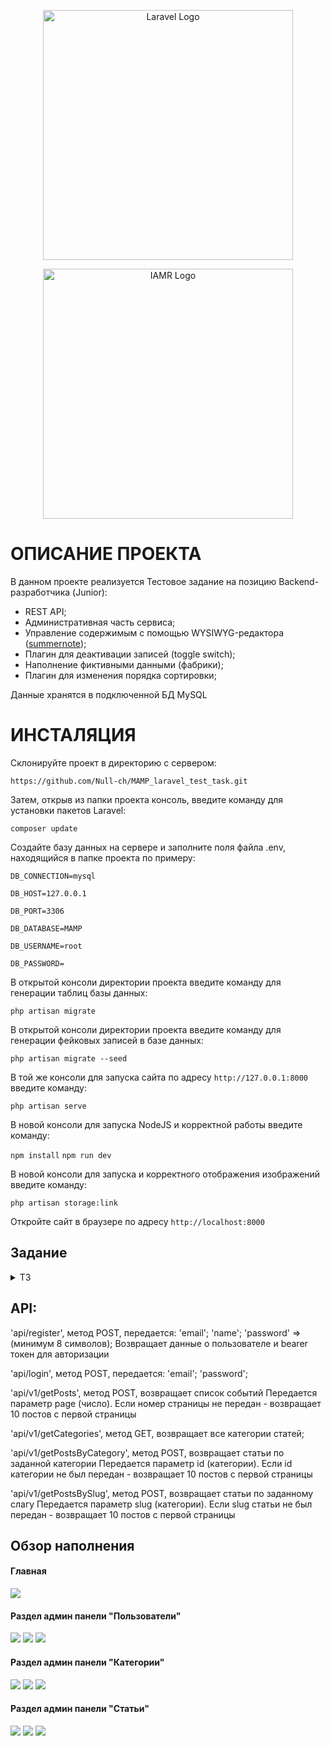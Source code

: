 <p align="center"><a href="https://laravel.com" target="_blank"><img src="https://raw.githubusercontent.com/laravel/art/master/logo-lockup/5%20SVG/2%20CMYK/1%20Full%20Color/laravel-logolockup-cmyk-red.svg" width="400" alt="Laravel Logo"></a></p>
<p align="center"><a href="https://inamr.ru/" target="_blank"><img src="https://github.com/Null-ch/MAMP_laravel_test_task/assets/65172872/7db8465e-37cc-48b7-9e0b-3884cc7aeec7" width="400" alt="IAMR Logo"></a></p>


# ОПИСАНИЕ ПРОЕКТА

В данном проекте реализуется Тестовое задание на позицию Backend-разработчика (Junior):
- REST API;
- Административная часть сервиса;
- Управление содержимым с помощью WYSIWYG-редактора (<a href="https://summernote.org/" target="_blank">summernote</a>);
- Плагин для деактивации записей (toggle switch);
- Наполнение фиктивными данными (фабрики);
- Плагин для изменения порядка сортировки;

Данные хранятся в подключенной БД MySQL

# ИНСТАЛЯЦИЯ

Склонируйте проект в директорию с сервером:

`https://github.com/Null-ch/MAMP_laravel_test_task.git`

Затем, открыв из папки проекта консоль, введите команду для установки пакетов Laravel:

`composer update`

Создайте базу данных на сервере и заполните поля файла .env, находящийся в папке проекта по примеру:

`DB_CONNECTION=mysql`

`DB_HOST=127.0.0.1`

`DB_PORT=3306`

`DB_DATABASE=MAMP`

`DB_USERNAME=root`

`DB_PASSWORD=`

В открытой консоли директории проекта введите команду для генерации таблиц базы данных:

`php artisan migrate`

В открытой консоли директории проекта введите команду для генерации фейковых записей в базе данных:

`php artisan migrate --seed`

В той же консоли для запуска сайта по адресу `http://127.0.0.1:8000` введите команду:

`php artisan serve`

В новой консоли для запуска NodeJS и корректной работы введите команду:

`npm install`
`npm run dev`

В новой консоли для запуска и корректного отображения изображений введите команду:

`php artisan storage:link`

Откройте сайт в браузере по адресу  `http://localhost:8000`
## Задание
<details>
<summary> ТЗ </summary>
<img src="https://github.com/Null-ch/MAMP_laravel_test_task/assets/65172872/92845b63-b54d-4224-aca7-1c1bc8d9a5cf">
</details> 

## API:

'api/register', метод POST, передается:
'email';
'name';
'password' => (минимум 8 символов);
Возвращает данные о пользователе и bearer токен для авторизации

'api/login', метод POST, передается:
'email';
'password';

'api/v1/getPosts', метод POST, возвращает список событий
Передается параметр page (число). Если номер страницы не передан - возвращает 10 постов с первой страницы

'api/v1/getCategories', метод GET, возвращает все категории статей;

'api/v1/getPostsByCategory', метод POST, возвращает статьи по заданной категории
Передается параметр id (категории). Если id категории не был передан - возвращает 10 постов с первой страницы

'api/v1/getPostsBySlug', метод POST, возвращает статьи по заданному слагу
Передается параметр slug (категории). Если slug статьи не был передан - возвращает 10 постов с первой страницы

## Обзор наполнения

<summary> <h4> Главная </h4> </summary>
<img src="https://github.com/Null-ch/MAMP_laravel_test_task/assets/65172872/e851658d-e2cd-47a9-87d1-e87b3ba35371">

<summary> <h4> Раздел админ панели "Пользователи" </h4> </summary>

<img src="https://github.com/Null-ch/MAMP_laravel_test_task/assets/65172872/39e418e7-4e8a-4492-95ac-c2e5234cbc29">
<img src="https://github.com/Null-ch/MAMP_laravel_test_task/assets/65172872/763c77a9-b21e-4f52-b3f9-262a28258a89">
<img src="https://github.com/Null-ch/MAMP_laravel_test_task/assets/65172872/15ec51f5-c11b-48d8-b027-eb06e569981f">

<summary> <h4> Раздел админ панели "Категории" </h4> </summary>

<img src="https://github.com/Null-ch/MAMP_laravel_test_task/assets/65172872/17f26b32-35a5-4a1b-8384-e42719f41eff">
<img src="https://github.com/Null-ch/MAMP_laravel_test_task/assets/65172872/c4ffe2be-3fdc-4d6d-a98b-97ce9c37ebda">
<img src="https://github.com/Null-ch/MAMP_laravel_test_task/assets/65172872/08be09db-11f1-47cd-8699-1061f4afbb24">

<summary> <h4> Раздел админ панели "Статьи" </h4> </summary>

<img src="https://github.com/Null-ch/MAMP_laravel_test_task/assets/65172872/9b4c69d1-94ae-4a7b-9a41-c5b234049167">
<img src="https://github.com/Null-ch/MAMP_laravel_test_task/assets/65172872/62be18db-af9a-4591-9de9-fd47d0430288">
<img src="https://github.com/Null-ch/MAMP_laravel_test_task/assets/65172872/a31cb356-0ffd-47eb-9659-8f8a81e4b389">

